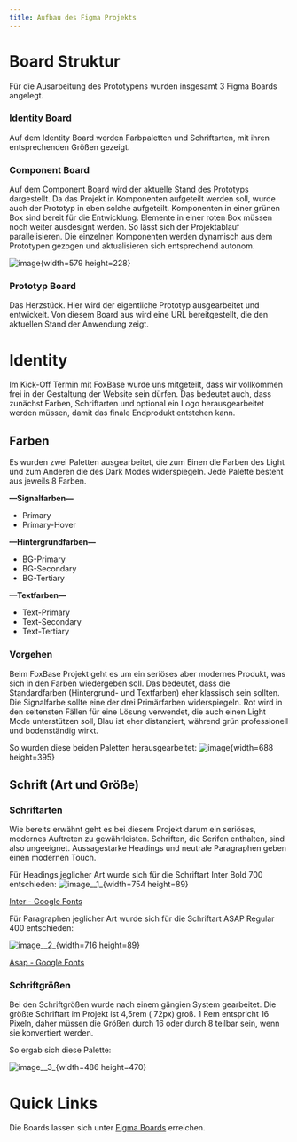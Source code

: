 ```yaml
---
title: Aufbau des Figma Projekts
---
```


# Board Struktur

Für die Ausarbeitung des Prototypens wurden insgesamt 3 Figma Boards angelegt.

### Identity Board

Auf dem Identity Board werden Farbpaletten und Schriftarten, mit ihren entsprechenden Größen gezeigt.

### Component Board

Auf dem Component Board wird der aktuelle Stand des Prototyps dargestellt. Da das Projekt in Komponenten aufgeteilt werden soll, wurde auch der Prototyp in eben solche aufgeteilt. Komponenten in einer grünen Box sind bereit für die Entwicklung. Elemente in einer roten Box müssen noch weiter ausdesignt werden. So lässt sich der Projektablauf parallelisieren. Die einzelnen Komponenten werden dynamisch aus dem Prototypen gezogen und aktualisieren sich entsprechend autonom.

![image](uploads/c2bb01da792f5fff882a96bb86f84263/image.png){width=579 height=228}

### Prototyp Board

Das Herzstück. Hier wird der eigentliche Prototyp ausgearbeitet und entwickelt. Von diesem Board aus wird eine URL bereitgestellt, die den aktuellen Stand der Anwendung zeigt.

# Identity

Im Kick-Off Termin mit FoxBase wurde uns mitgeteilt, dass wir vollkommen frei in der Gestaltung der Website sein dürfen. Das bedeutet auch, dass zunächst Farben, Schriftarten und optional ein Logo herausgearbeitet werden müssen, damit das finale Endprodukt entstehen kann.

## Farben

Es wurden zwei Paletten ausgearbeitet, die zum Einen die Farben des Light und zum Anderen die des Dark Modes widerspiegeln. Jede Palette besteht aus jeweils 8 Farben.

**—Signalfarben—**

- Primary
- Primary-Hover

**—Hintergrundfarben—**

- BG-Primary
- BG-Secondary
- BG-Tertiary

**—Textfarben—**

- Text-Primary
- Text-Secondary
- Text-Tertiary

### Vorgehen

Beim FoxBase Projekt geht es um ein seriöses aber modernes Produkt, was sich in den Farben wiedergeben soll. Das bedeutet, dass die Standardfarben (Hintergrund- und Textfarben) eher klassisch sein sollten. Die Signalfarbe sollte eine der drei Primärfarben widerspiegeln. Rot wird in den seltensten Fällen für eine Lösung verwendet, die auch einen Light Mode unterstützen soll, Blau ist eher distanziert, während grün professionell und bodenständig wirkt.

So wurden diese beiden Paletten herausgearbeitet:
![image](uploads/e4db588c3c541b8b64d0ee9ac478c3d0/image.png){width=688 height=395}

## Schrift (Art und Größe)

### Schriftarten

Wie bereits erwähnt geht es bei diesem Projekt darum ein seriöses, modernes Auftreten zu gewährleisten. Schriften, die Serifen enthalten, sind also ungeeignet. Aussagestarke Headings und neutrale Paragraphen geben einen modernen Touch.

Für Headings jeglicher Art wurde sich für die Schriftart Inter Bold 700 entschieden:
![image__1_](uploads/e5edfe33860d0b789c02ff25f587a7fa/image__1_.png){width=754 height=89}

[Inter - Google Fonts](https://fonts.google.com/specimen/Inter?query=Inter)

Für Paragraphen jeglicher Art wurde sich für die Schriftart ASAP Regular 400 entschieden:

![image__2_](uploads/1d4318c70bf55270886bd05a3f2295a9/image__2_.png){width=716 height=89}

[Asap - Google Fonts](https://fonts.google.com/specimen/Asap)

### Schriftgrößen

Bei den Schriftgrößen wurde nach einem gängien System gearbeitet. Die größte Schriftart im Projekt ist 4,5rem ( 72px) groß. 1 Rem entspricht 16 Pixeln, daher müssen die Größen durch 16 oder durch 8 teilbar sein, wenn sie konvertiert werden.

So ergab sich diese Palette:

![image__3_](uploads/0f9280a922608bf57f6ab74b7eed6bf8/image__3_.png){width=486 height=470}

# Quick Links

Die Boards lassen sich unter [Figma Boards](https://www.figma.com/design/kDtdJAlwppDFAL0fTpwsNM/FoxBase-AI-Platform?node-id=4-3&m=dev&t=43c1houy5VbcKob4-1) erreichen.
